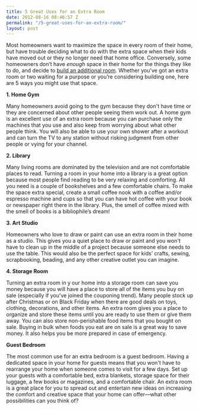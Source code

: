 ```yaml
---
title: 5 Great Uses for an Extra Room
date: 2012-08-16 08:46:57 Z
permalink: "/5-great-uses-for-an-extra-room/"
layout: post
---
```


Most homeowners want to maximize the space in every room of their home, but have trouble deciding what to do with the extra space when their kids have moved out or they no longer need that home office. Conversely, some homeowners don’t have <em>enough </em>space in their home for the things they like to do, and decide to <a href="http://www.murraylampert.com/san-diego-room-additions/">build an additional room</a>. Whether you’ve got an extra room or two waiting for a purpose or you’re considering building one, here are 5 ways you might use that space.

<strong>1. Home Gym</strong>

Many homeowners avoid going to the gym because they don't have time or they are concerned about other people seeing them work out. A home gym is an excellent use of an extra room because you can purchase only the machines that you use and also keep from worrying about what other people think. You will also be able to use your own shower after a workout and can turn the TV to any station without risking judgment from other people or vying for your channel.

<strong>2. Library</strong>

Many living rooms are dominated by the television and are not comfortable places to read. Turning a room in your home into a library is a great option because most people find reading to be very relaxing and comforting. All you need is a couple of bookshelves and a few comfortable chairs. To make the space extra special, create a small coffee nook with a coffee and/or espresso machine and cups so that you can have hot coffee with your book or newspaper right there in the library. Plus, the smell of coffee mixed with the smell of books is a bibliophile’s dream!



<strong>3. Art Studio</strong>

Homeowners who love to draw or paint can use an extra room in their home as a studio. This gives you a quiet place to draw or paint and you won't have to clean up in the middle of a project because someone else needs to use the table. This would also be the perfect space for kids’ crafts, sewing, scrapbooking, beading, and any other creative outlet you can imagine.

<strong>4. Storage Room</strong>

Turning an extra room in y<strong> </strong>our home into a storage room can save you money because you will have a place to store all of the items you buy on sale (especially if you’ve joined the couponing trend). Many people stock up after Christmas or on Black Friday when there are good deals on toys, clothing, decorations, and other items. An extra room gives you a place to organize and store these items until you are ready to use the<strong></strong>m or give them away. You can also store non-perishable food items that you bought on sale. Buying in bulk when foods you eat are on sale is a great way to save money. It also helps you be more prepared in case of emergency.

<strong>Guest Bedroom</strong>

The most common use for an extra bedroom is a guest bedroom. Having a dedicated space in your home for guests means that you won't have to rearrange your home when someone comes to visit for a few days. Set up your guests with a comfortable bed, extra blankets, storage space for their luggage, a few books or magazines, and a comfortable chair.
An extra room is a great place for you to spread out and entertain new ideas on increasing the comfort and creative space that your home can offer—what other possibilities can you think of?


<strong></strong><strong></strong><strong></strong>
